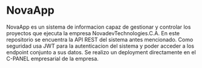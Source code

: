 # NovaApp
NovaApp es un sistema de informacion capaz de gestionar y controlar los proyectos que ejecuta la empresa NovadevTechnologies.C.A.
En este repositorio se encuentra la API REST del sistema antes mencionado. 
Como seguridad usa JWT para la autenticacion del sistema y poder acceder a los endpoint conjunto a sus datos.
Se realizo un deployment directamente en el C-PANEL empresarial de la empresa.
